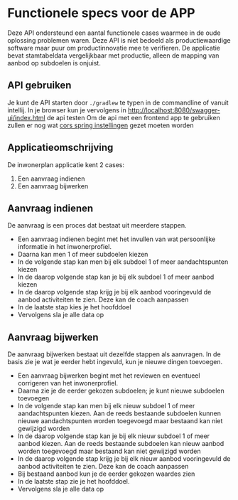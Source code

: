 # Functionele specs voor de APP

Deze API ondersteund een aantal functionele cases waarmee in de oude oplossing problemen waren. Deze API is niet bedoeld als productiewaardige software maar puur om productinnovatie mee te verifieren.
De applicatie bevat stamtabeldata vergelijkbaar met productie, alleen de mapping van aanbod op subdoelen is onjuist.

## API gebruiken
Je kunt de API starten door `./gradlew` te typen in de commandline of vanuit intellij.
In je browser kun je vervolgens in [http://localhost:8080/swagger-ui/index.html](swaggerui) de api testen
Om de api met een frontend app te gebruiken zullen er nog wat [cors spring instellingen](https://www.baeldung.com/spring-cors) gezet moeten worden

## Applicatieomschrijving
De inwonerplan applicatie kent 2 cases:
1. Een aanvraag indienen
2. Een aanvraag bijwerken

## Aanvraag indienen
De aanvraag is een proces dat bestaat uit meerdere stappen.
* Een aanvraag indienen begint met het invullen van wat persoonlijke informatie in het inwonerprofiel.
* Daarna kan men 1 of meer subdoelen kiezen
* In de volgende stap kan men bij elk subdoel 1 of meer aandachtspunten kiezen
* In de daarop volgende stap kan je bij elk subdoel 1 of meer aanbod kiezen
* In de daarop volgende stap krijg je bij elk aanbod vooringevuld de aanbod activiteiten te zien. Deze kan de coach aanpassen
* In de laatste stap kies je het hoofddoel
* Vervolgens sla je alle data op

## Aanvraag bijwerken
De aanvraag bijwerken bestaat uit dezelfde stappen als aanvragen. In de basis zie je wat je eerder hebt ingevuld, kun je nieuwe dingen toevoegen.
* Een aanvraag bijwerken begint met het reviewen en eventueel corrigeren van het inwonerprofiel.
* Daarna zie je de eerder gekozen subdoelen; je kunt nieuwe subdoelen toevoegen
* In de volgende stap kan men bij elk nieuw subdoel 1 of meer aandachtspunten kiezen. Aan de reeds bestaande subdoelen kunnen nieuwe aandachtspunten worden toegevoegd maar bestaand kan niet gewijzigd worden 
* In de daarop volgende stap kan je bij elk nieuw subdoel 1 of meer aanbod kiezen. Aan de reeds bestaande subdoelen kan nieuw aanbod worden toegevoegd maar bestaand kan niet gewijzigd worden
* In de daarop volgende stap krijg je bij elk nieuw aanbod vooringevuld de aanbod activiteiten te zien. Deze kan de coach aanpassen
* Bij bestaand aanbod kun je de eerder gekozen waardes zien
* In de laatste stap zie je het hoofddoel.
* Vervolgens sla je alle data op


